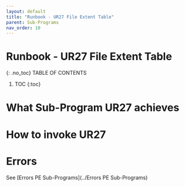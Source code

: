 ```yaml
---
layout: default
title: "Runbook - UR27 File Extent Table"
parent: Sub-Programs
nav_order: 10
---
```


# Runbook - UR27 File Extent Table
{: .no_toc}
TABLE OF CONTENTS 
1. TOC
{:toc}  

# What Sub-Program UR27 achieves

# How to invoke UR27

# Errors
See [Errors PE Sub-Programs](../Errors PE Sub-Programs)
